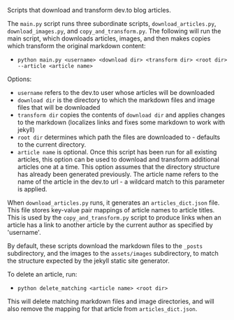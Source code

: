 Scripts that download and transform dev.to blog articles.

The `main.py` script runs three subordinate scripts, `download_articles.py`, `download_images.py`, and `copy_and_transform.py`. The following will run the main script, which downloads articles, images, and then makes copies which transform the original markdown content:

* `python main.py <username> <download dir> <transform dir> <root dir> --article <article name>`

Options:

* `username` refers to the dev.to user whose articles will be downloaded
* `download dir` is the directory to which the markdown files and image files that will be downloaded
* `transform dir` copies the contents of `download dir` and applies changes to the markdown (localizes links and fixes some markdown to work with jekyll)
* `root dir` determines which path the files are downloaded to - defaults to the current directory.
* `article name` is optional. Once this script has been run for all existing articles, this option can be used to download and transform additional articles one at a time. This option assumes that the directory structure has already been generated previously. The article name refers to the name of the article in the dev.to url - a wildcard match to this parameter is applied.

When `download_articles.py` runs, it generates an `articles_dict.json` file. This file stores key-value pair mappings of article names to article titles. This is used by the `copy_and_transform.py` script to produce links when an article has a link to another article by the current author as specified by 'username'.

By default, these scripts download the markdown files to the `_posts` subdirectory, and the images to the `assets/images` subdirectory, to match the structure expected by the jekyll static site generator.

To delete an article, run:

* `python delete_matching <article name> <root dir>`

This will delete matching markdown files and image directories, and will also remove the mapping for that article from `articles_dict.json`.
